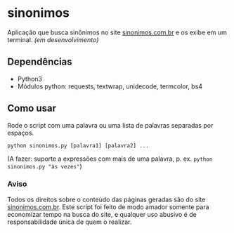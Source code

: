 # sinonimos
Aplicação que busca sinônimos no site [sinonimos.com.br](sinonimos.com.br) e os exibe em um terminal. *(em desenvolvimento)*

## Dependências
- Python3
- Módulos python: requests, textwrap, unidecode, termcolor, bs4

## Como usar 

Rode o script com uma palavra ou uma lista de palavras separadas por espaços. 

`python sinonimos.py [palavra1] [palavra2] ...`

(A fazer: suporte a expressões com mais de uma palavra, p. ex. `python sinonimos.py "às vezes"`)

### Aviso

Todos os direitos sobre o conteúdo das páginas geradas são do site [sinonimos.com.br](sinonimos.com.br). Este script foi feito de modo amador somente para economizar tempo na busca do site, e qualquer uso abusivo é de responsabilidade única de quem o realizar.
